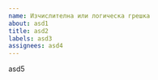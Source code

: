 ```yaml
---
name: Изчислителна или логическа грешка
about: asd1
title: asd2
labels: asd3
assignees: asd4
---
```


asd5
